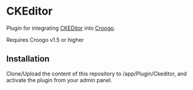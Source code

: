 # CKEditor

Plugin for integrating [CKEDitor](http://ckeditor.com/) into [Croogo](http://croogo.org).

Requires Croogo v1.5 or higher

## Installation

Clone/Upload the content of this repository to /app/Plugin/Ckeditor, and activate the plugin from your admin panel.
